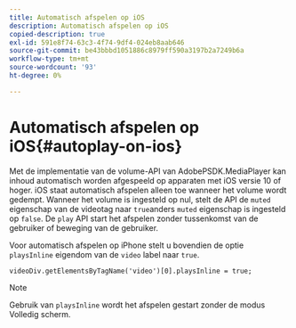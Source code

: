 ```yaml
---
title: Automatisch afspelen op iOS
description: Automatisch afspelen op iOS
copied-description: true
exl-id: 591e8f74-63c3-4f74-9df4-024eb8aab646
source-git-commit: be43bbbd1051886c8979ff590a3197b2a7249b6a
workflow-type: tm+mt
source-wordcount: '93'
ht-degree: 0%

---
```


# Automatisch afspelen op iOS{#autoplay-on-ios}

Met de implementatie van de volume-API van AdobePSDK.MediaPlayer kan inhoud automatisch worden afgespeeld op apparaten met iOS versie 10 of hoger. iOS staat automatisch afspelen alleen toe wanneer het volume wordt gedempt. Wanneer het volume is ingesteld op nul, stelt de API de `muted` eigenschap van de videotag naar `true`anders `muted` eigenschap is ingesteld op `false`. De `play` API start het afspelen zonder tussenkomst van de gebruiker of beweging van de gebruiker.

Voor automatisch afspelen op iPhone stelt u bovendien de optie `playsInline` eigendom van de `video` label naar `true`.

```
videoDiv.getElementsByTagName('video')[0].playsInline = true;
```

>[!NOTE]
>
>Gebruik van `playsInline` wordt het afspelen gestart zonder de modus Volledig scherm.

